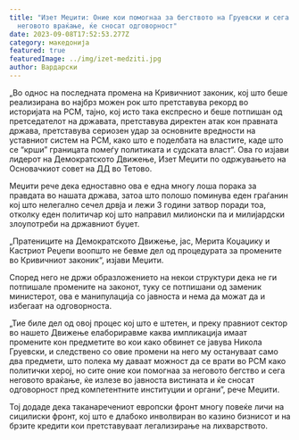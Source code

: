```yaml
---
title: "Изет Меџити: Оние кои помогнаа за бегството на Груевски и сега за
  неговото враќање, ќе сносат одговорност"
date: 2023-09-08T17:52:53.277Z
category: македонија
featured: true
featuredImage: ../img/izet-medziti.jpg
author: Вардарски
---
```

<!--StartFragment-->

„Во однос на последната промена на Кривичниот законик, кој што беше реализирана во најбрз можен рок што претставува рекорд во историјата на РСМ, тајно, кoј исто така експресно и беше потпишан од претседателот на државата, претставува директен атак кон правната држава, претставува сериозен удар за основните вредности на уставниот систем на РСМ, како што е поделбата на властите, каде што се “крши” границата помеѓу политиката и судската власт“. Ова го изјави лидерот на Демократското Движење, Изет Меџити по одржувањето на Основачкиот совет на ДД во Тетово.

[](https://invite.viber.com/?g2=AQB%2Bqs5AL%2FvIOk8S5DIg1FrVfVmLPPiLuOrcYUXv843ag%2BjGT5%2FSmUFJjkyegTAj)

Меџити рече дека едноставно ова е една многу лоша порака за правдата во нашата држава, затоа што полошо поминува еден граѓанин кој што нелегално сечел дрвја и лежи 3 години затвор поради тоа, отколку еден политичар кој што направил милионски па и милијардски злоупотреби на државниот буџет.

„Пратениците на Демократското Движење, јас, Мерита Коџаџику и Кастриот Реџепи воопшто не бевме дел од процедурата за промените во Кривичниот законик“, изјави Меџити.

Според него не држи образложението на некои структури дека не ги потпишале промените на законот, туку се потпишани од заменик министерот, ова е манипулација со јавноста и нема да можат да и избегаат на одговорноста.

„Тие биле дел од овој процес кој што е штетен, и преку правниот сектор во нашето Движење елабориравме каква импликација имаат промените кон предметите во кои како обвинет се јавува Никола Груевски, и следствено со овие промени на него му остануваат само два предмети, што полека му даваaт можност да се врати во РСМ како политички херој, но сите оние кои помогнаа за неговото бегство и сега неговото враќање, ќе излезе во јавноста вистината и ќе сносат одговорност пред компетентните институции и органи”, рече Меџити.

Тој додаде дека таканаречениот европски фронт многу повеќе личи на сицилиски фронт, кој што е длабоко инволвиран во казино бизнисот и на брзите кредити кои претставуваат легализирање на лихварството.

<!--EndFragment-->